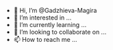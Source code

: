 - 👋 Hi, I’m @Gadzhieva-Magira
- 👀 I’m interested in ...
- 🌱 I’m currently learning ...
- 💞️ I’m looking to collaborate on ...
- 📫 How to reach me ...

<!---
Gadzhieva-Magira/Gadzhieva-Magira is a ✨ special ✨ repository because its `README.md` (this file) appears on your GitHub profile.
You can click the Preview link to take a look at your changes.
--->
